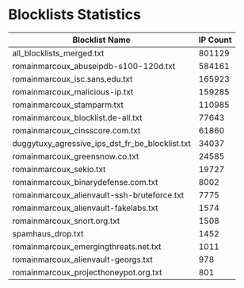 # Blocklists Statistics
| Blocklist Name | IP Count |
|----|----|
| all_blocklists_merged.txt | 801129 |
| romainmarcoux_abuseipdb-s100-120d.txt | 584161 |
| romainmarcoux_isc.sans.edu.txt | 165923 |
| romainmarcoux_malicious-ip.txt | 159285 |
| romainmarcoux_stamparm.txt | 110985 |
| romainmarcoux_blocklist.de-all.txt | 77643 |
| romainmarcoux_cinsscore.com.txt | 61860 |
| duggytuxy_agressive_ips_dst_fr_be_blocklist.txt | 34037 |
| romainmarcoux_greensnow.co.txt | 24585 |
| romainmarcoux_sekio.txt | 19727 |
| romainmarcoux_binarydefense.com.txt | 8002 |
| romainmarcoux_alienvault-ssh-bruteforce.txt | 7775 |
| romainmarcoux_alienvault-fakelabs.txt | 1574 |
| romainmarcoux_snort.org.txt | 1508 |
| spamhaus_drop.txt | 1452 |
| romainmarcoux_emergingthreats.net.txt | 1011 |
| romainmarcoux_alienvault-georgs.txt | 978 |
| romainmarcoux_projecthoneypot.org.txt | 801 |
